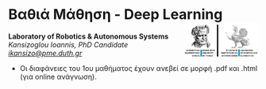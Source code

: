 

# Βαθιά Μάθηση - Deep Learning <img src='https://raw.githubusercontent.com/IoannisKansizoglou/DeepLectures/master/images/logoDUTH.png' width='30%' align='right'>

**Laboratory of Robotics & Autonomous Systems**<br />
_Kansizoglou Ioannis, PhD Candidate_<br />
<i> ikansizo@pme.duth.gr </i>

- Οι διαφάνειες του 1ου μαθήματος έχουν ανεβεί σε μορφή .pdf και .html (για online ανάγνωση).
